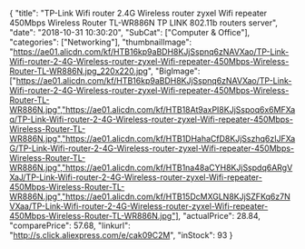 {
	"title": "TP-Link Wifi router  2.4G Wireless router zyxel Wifi repeater 450Mbps Wireless Router TL-WR886N  TP LINK 802.11b routers server",
	"date": "2018-10-31 10:30:20",
	"SubCat": ["Computer & Office"],
	"categories": ["Networking"],
	"thumbnailImage": "https://ae01.alicdn.com/kf/HTB16kp9aBDH8KJjSspnq6zNAVXao/TP-Link-Wifi-router-2-4G-Wireless-router-zyxel-Wifi-repeater-450Mbps-Wireless-Router-TL-WR886N.jpg_220x220.jpg",
	"BigImage": ["https://ae01.alicdn.com/kf/HTB16kp9aBDH8KJjSspnq6zNAVXao/TP-Link-Wifi-router-2-4G-Wireless-router-zyxel-Wifi-repeater-450Mbps-Wireless-Router-TL-WR886N.jpg","https://ae01.alicdn.com/kf/HTB18At9axPI8KJjSspoq6x6MFXaq/TP-Link-Wifi-router-2-4G-Wireless-router-zyxel-Wifi-repeater-450Mbps-Wireless-Router-TL-WR886N.jpg","https://ae01.alicdn.com/kf/HTB1DHahaCfD8KJjSszhq6zIJFXaG/TP-Link-Wifi-router-2-4G-Wireless-router-zyxel-Wifi-repeater-450Mbps-Wireless-Router-TL-WR886N.jpg","https://ae01.alicdn.com/kf/HTB1na48aCYH8KJjSspdq6ARgVXaJ/TP-Link-Wifi-router-2-4G-Wireless-router-zyxel-Wifi-repeater-450Mbps-Wireless-Router-TL-WR886N.jpg","https://ae01.alicdn.com/kf/HTB15DcMXGLN8KJjSZFKq6z7NVXaa/TP-Link-Wifi-router-2-4G-Wireless-router-zyxel-Wifi-repeater-450Mbps-Wireless-Router-TL-WR886N.jpg"],
	"actualPrice": 28.84,
	"comparePrice": 57.68,
	"linkurl": "http://s.click.aliexpress.com/e/cak09C2M",
	"inStock": 93
}

